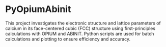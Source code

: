 # PyOpiumAbinit
This project investigates the electronic structure and lattice parameters of calcium in its face-centered cubic (FCC) structure using first-principles calculations with OPIUM and ABINIT. Python scripts are used for batch calculations and plotting to ensure efficiency and accuracy.
